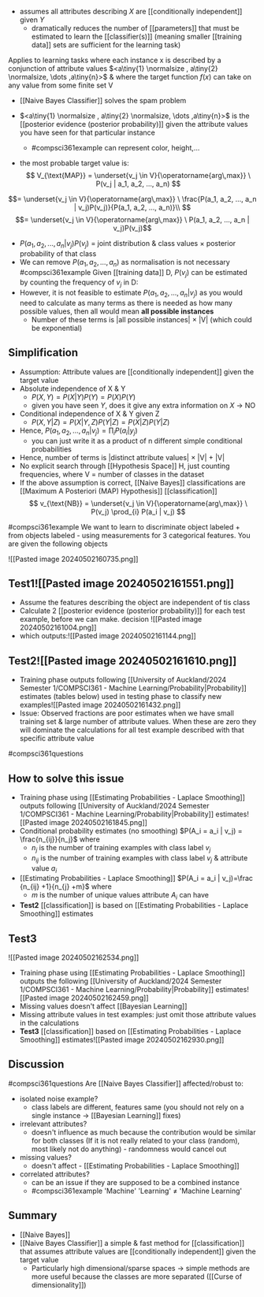 - assumes all attributes describing $X$ are [[conditionally independent]] given $Y$
	- dramatically reduces the number of [[parameters]] that must be estimated to learn the [[classifier(s)]] (meaning smaller [[training data]] sets are sufficient for the learning task)

Applies to learning tasks where each instance x is described by a conjunction of attribute values $<a\tiny{1} \normalsize , a\tiny{2} \normalsize, \dots ,a\tiny{n}>$ & where the target function $f(x)$ can take on any value from some finite set V
- [[Naive Bayes Classifier]] solves the spam problem
- $<a\tiny{1} \normalsize , a\tiny{2} \normalsize, \dots ,a\tiny{n}>$ is the [[posterior evidence (posterior probability)]] given the attribute values you have seen for that particular instance
	- #compsci361example can represent color, height,...

- the most probable target value is:
$$
V_{\text{MAP}} = \underset{v_j \in V}{\operatorname{arg\,max}} \ P(v_j | a_1, a_2, ..., a_n)
$$

$$= \underset{v_j \in V}{\operatorname{arg\,max}} \ \frac{P(a_1, a_2, ..., a_n | v_j)P(v_j)}{P(a_1, a_2, ..., a_n)}\\
$$
$$= \underset{v_j \in V}{\operatorname{arg\,max}} \ P(a_1, a_2, ..., a_n | v_j)P(v_j)$$
- $P(a_1, a_2, ..., a_n | v_j)P(v_j)$ = joint distribution & class values $\times$ posterior probability of that class
- We can remove $P(a_1, a_2, ..., a_n)$ as normalisation is not necessary
#compsci361example Given [[training data]] D, $P(v_j)$ can be estimated by counting the frequency of $v_j$ in D:
- However, it is not feasible to estimate $P(a_1, a_2, ..., a_n | v_j)$ as you would need to calculate as many terms as there is needed as how many possible values, then all would mean **all possible instances**
	- Number of these terms is |all possible instances| $\times$ |V| (which could be exponential)
## Simplification
- Assumption: Attribute values are [[conditionally independent]] given the target value
- Absolute independence of X & Y
	- $P(X,Y)=P(X|Y)P(Y)=P(X)P(Y)$
	- given you have seen $Y$, does it give any extra information on $X$ $\rightarrow$ NO
- Conditional independence of X & Y given Z
	- $P(X,Y|Z)=P(X|Y,Z)P(Y|Z)=P(X|Z)P(Y|Z)$
- Hence, $P(a_1, a_2, ..., a_n|v_j) = \prod_{i} P(a_i|y_j)$
	- you can just write it as a product of n different simple conditional probabilities
-  Hence, number of terms is |distinct attribute values| $\times$ |V| + |V|
- No explicit search through [[Hypothesis Space]] H, just counting frequencies, where V = number of classes in the dataset
- If the above assumption is correct, [[Naive Bayes]] classifications are [[Maximum A Posteriori (MAP) Hypothesis]] [[classification]]
$$
v_{\text{NB}} = \underset{v_j \in V}{\operatorname{arg\,max}} \ P(v_j) \prod_{i} P(a_i | v_j)
$$


#compsci361example We want to learn to discriminate object labeled + from objects labeled - using measurements for 3 categorical features. You are given the following objects

![[Pasted image 20240502160735.png]]
## Test1![[Pasted image 20240502161551.png]]
- Assume the features describing the object are independent of tis class
- Calculate 2 [[posterior evidence (posterior probability)]] for each test example, before we can make. decision ![[Pasted image 20240502161004.png]]
- which outputs:![[Pasted image 20240502161144.png]]
## Test2![[Pasted image 20240502161610.png]]
- Training phase outputs following [[University of Auckland/2024 Semester 1/COMPSCI361 - Machine Learning/Probability|Probability]] estimates (tables below) used in testing phase to classify new examples![[Pasted image 20240502161432.png]]
- Issue: Observed fractions are poor estimates when we have small training set & large number of attribute values. When these are zero they will dominate the calculations for all test example described with that specific attribute value

#compsci361questions 
## How to solve this issue
- Training phase using [[Estimating Probabilities - Laplace Smoothing]] outputs following [[University of Auckland/2024 Semester 1/COMPSCI361 - Machine Learning/Probability|Probability]] estimates![[Pasted image 20240502161845.png]]
- Conditional probability estimates (no smoothing) $P(A_i = a_i | v_j) = \frac{n_{ij}}{n_j}$ where 
	- $n_j$ is the number of training examples with class label $v_j$
	- $n_{ij}$ is the number of training examples with class label $v_j$ & attribute value $a_i$
- [[Estimating Probabilities - Laplace Smoothing]] $P(A_i = a_i | v_j)=\frac {n_{ij} +1}{n_{j} +m}$ where 
	- $m$ is the number of unique values attribute $A_i$ can have
- **Test2** [[classification]] is based on [[Estimating Probabilities - Laplace Smoothing]] estimates
## Test3
![[Pasted image 20240502162534.png]]
- Training phase using [[Estimating Probabilities - Laplace Smoothing]] outputs the following [[University of Auckland/2024 Semester 1/COMPSCI361 - Machine Learning/Probability|Probability]] estimates![[Pasted image 20240502162459.png]]
- Missing values doesn't affect [[Bayesian Learning]]
- Missing attribute values in test examples: just omit those attribute values in the calculations
- **Test3** [[classification]] based on [[Estimating Probabilities - Laplace Smoothing]] estimates![[Pasted image 20240502162930.png]]
## Discussion
#compsci361questions 
Are [[Naive Bayes Classifier]] affected/robust to:
- isolated noise example?
	- class labels are different, features same (you should not rely on a single instance $\rightarrow$ [[Bayesian Learning]] fixes)
- irrelevant attributes?
	- doesn't influence as much because the contribution would be similar for both classes (If it is not really related to your class (random), most likely not do anything) - randomness would cancel out
- missing values?
	- doesn't affect - [[Estimating Probabilities - Laplace Smoothing]]
- correlated attributes?
	- can be an issue if they are supposed to be a combined instance
	- #compsci361example 'Machine' 'Learning' $\ne$ 'Machine Learning'
## Summary
- [[Naive Bayes]]
- [[Naive Bayes Classifier]] a simple & fast method for [[classification]] that assumes attribute values are [[conditionally independent]] given the target value
	- Particularly high dimensional/sparse spaces $\rightarrow$ simple methods are more useful because the classes are more separated ([[Curse of dimensionality]])